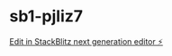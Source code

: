 # sb1-pjliz7

[Edit in StackBlitz next generation editor ⚡️](https://stackblitz.com/~/github.com/Dinho-ops/sb1-pjliz7)